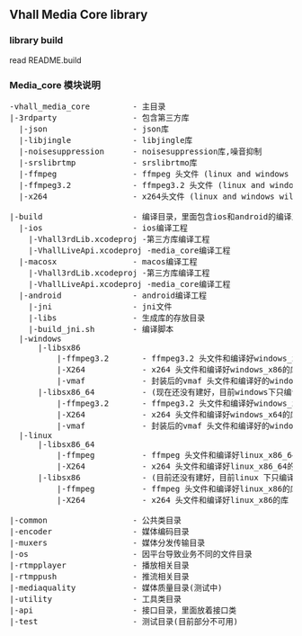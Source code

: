 ﻿## Vhall Media Core library
### library build

read README.build

### Media_core 模块说明

<pre>
-vhall_media_core         - 主目录 
|-3rdparty                - 包含第三方库
  |-json                  - json库
  |-libjingle             - libjingle库
  |-noisesuppression      - noisesuppression库,噪音抑制
  |-srslibrtmp            - srslibrtmo库
  |-ffmpeg                - ffmpeg 头文件 (linux and windows will not use this, it will use the same files in build dir with different platform)
  |-ffmpeg3.2             - ffmpeg3.2 头文件 (linux and windows will not use this, it will use the same files in build dir with different platform)
  |-x264                  - x264头文件 (linux and windows will not use this, it will use the same files in build dir with different platform)
  
|-build                   - 编译目录，里面包含ios和android的编译工程和脚本
  |-ios                   - ios编译工程
    |-Vhall3rdLib.xcodeproj -第三方库编译工程
    |-VhallLiveApi.xcodeproj -media_core编译工程            
  |-macosx                - macos编译工程
    |-Vhall3rdLib.xcodeproj -第三方库编译工程
    |-VhallLiveApi.xcodeproj -media_core编译工程 
  |-android               - android编译工程
    |-jni                 - jni文件
    |-libs                - 生成库的存放目录
    |-build_jni.sh        - 编译脚本
  |-windows
	  |-libsx86
		  |-ffmpeg3.2       - ffmpeg3.2 头文件和编译好windows_x86的库
		  |-X264            - x264 头文件和编译好windows_x86的库
		  |-vmaf			- 封装后的vmaf 头文件和编译好的windows_x86的库（含Debug版本）
	  |-libsx86_64          - (现在还没有建好，目前windows下只编译32位的x86)
		  |-ffmpeg3.2       - ffmpeg3.2 头文件和编译好windows_x64的库 
		  |-X264            - x264 头文件和编译好windows_x64的库
		  |-vmaf			- 封装后的vmaf 头文件和编译好的windows_x64的库（含Debug版本）
  |-linux
	  |-libsx86_64
		  |-ffmpeg          - ffmpeg 头文件和编译好linux_x86_64的库
		  |-X264            - x264 头文件和编译好linux_x86_64的库
	  |-libsx86             - (目前还没有建好，目前linux 下只编译64位的x86_64)
		  |-ffmpeg          - ffmpeg 头文件和编译好linux_x86的库
		  |-X264            - x264 头文件和编译好linux_x86的库	
	
|-common                  - 公共类目录
|-encoder                 - 媒体编码目录
|-muxers                  - 媒体分发传输目录
|-os                      - 因平台导致业务不同的文件目录
|-rtmpplayer              - 播放相关目录
|-rtmppush                - 推流相关目录
|-mediaquality			  - 媒体质量目录(测试中)
|-utility                 - 工具类目录
|-api                     - 接口目录，里面放着接口类
|-test                    - 测试目录(目前部分不可用)

</pre>